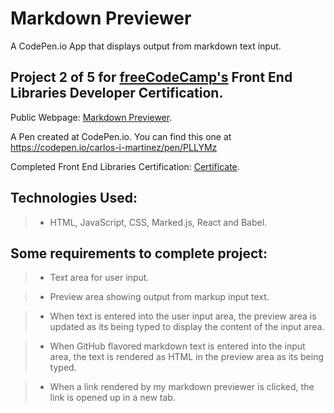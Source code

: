 # Markdown Previewer
A CodePen.io App that displays output from markdown text input.


## Project 2 of 5 for [freeCodeCamp's](https://www.freecodecamp.com) Front End Libraries Developer Certification.

Public Webpage: [Markdown Previewer](https://carlos-i-martinez.github.io/codePen-MarkdownPreviewer "FreeCodeCamp.Com"). 
 
A Pen created at CodePen.io. You can find this one at https://codepen.io/carlos-i-martinez/pen/PLLYMz

 Completed Front End Libraries Certification: [Certificate](https://www.freecodecamp.org/certification/carlitos/front-end-libraries "FreeCodeCamp.Com").

## Technologies Used:
> * HTML, JavaScript, CSS, Marked.js, React and Babel.  

## Some requirements to complete project:
> * Text area for user input.

> * Preview area showing output from markup input text.

>  * When text is entered into the user input area, the preview area is updated as its being typed to display the content of the input area.

>  * When GitHub flavored markdown text is entered into the input area, the text is rendered as HTML in the preview area as its being typed.

> * When a link rendered by my markdown previewer is clicked, the link is opened up in a new tab.
